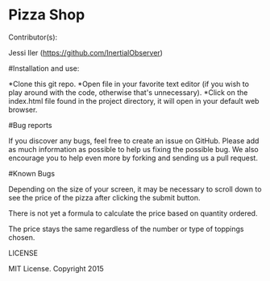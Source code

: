 # Pizza Shop

Contributor(s):

Jessi Iler (https://github.com/InertialObserver)

#Installation and use:

*Clone this git repo. 
*Open file in your favorite text editor (if you wish to play around with the code, otherwise that's unnecessary). 
*Click on the index.html file found in the project directory, it will open in your default web browser. 


#Bug reports

If you discover any bugs, feel free to create an issue on GitHub. Please add as much information as possible to help us fixing the possible bug. We also encourage you to help even more by forking and sending us a pull request.

#Known Bugs

Depending on the size of your screen, it may be necessary to scroll down to see the price of the pizza after clicking the submit button. 

There is not yet a formula to calculate the price based on quantity ordered.

The price stays the same regardless of the number or type of toppings chosen.

LICENSE

MIT License. Copyright 2015
